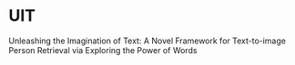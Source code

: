 # UIT
Unleashing the Imagination of Text: A Novel Framework for Text-to-image Person Retrieval via Exploring the Power of Words
